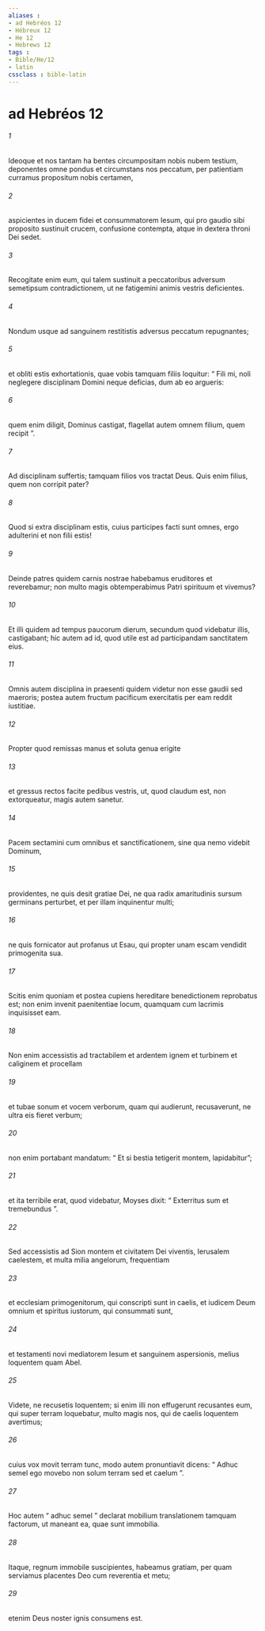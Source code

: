 ```yaml
---
aliases : 
- ad Hebréos 12
- Hébreux 12
- He 12
- Hebrews 12
tags : 
- Bible/He/12
- latin
cssclass : bible-latin
---
```


# ad Hebréos 12

###### 1
Ideoque et nos tantam ha bentes circumpositam nobis nubem testium, deponentes omne pondus et circumstans nos peccatum, per patientiam curramus propositum nobis certamen, 
###### 2
aspicientes in ducem fidei et consummatorem Iesum, qui pro gaudio sibi proposito sustinuit crucem, confusione contempta, atque in dextera throni Dei sedet. 
###### 3
Recogitate enim eum, qui talem sustinuit a peccatoribus adversum semetipsum contradictionem, ut ne fatigemini animis vestris deficientes.
###### 4
Nondum usque ad sanguinem restitistis adversus peccatum repugnantes; 
###### 5
et obliti estis exhortationis, quae vobis tamquam filiis loquitur: “ Fili mi, noli neglegere disciplinam Domini neque deficias, dum ab eo argueris:
###### 6
quem enim diligit, Dominus castigat, flagellat autem omnem filium, quem recipit ”.
###### 7
Ad disciplinam suffertis; tamquam filios vos tractat Deus. Quis enim filius, quem non corripit pater? 
###### 8
Quod si extra disciplinam estis, cuius participes facti sunt omnes, ergo adulterini et non filii estis! 
###### 9
Deinde patres quidem carnis nostrae habebamus eruditores et reverebamur; non multo magis obtemperabimus Patri spirituum et vivemus? 
###### 10
Et illi quidem ad tempus paucorum dierum, secundum quod videbatur illis, castigabant; hic autem ad id, quod utile est ad participandam sanctitatem eius. 
###### 11
Omnis autem disciplina in praesenti quidem videtur non esse gaudii sed maeroris; postea autem fructum pacificum exercitatis per eam reddit iustitiae.
###### 12
Propter quod remissas manus et soluta genua erigite 
###### 13
et gressus rectos facite pedibus vestris, ut, quod claudum est, non extorqueatur, magis autem sanetur.
###### 14
Pacem sectamini cum omnibus et sanctificationem, sine qua nemo videbit Dominum, 
###### 15
providentes, ne quis desit gratiae Dei, ne qua radix amaritudinis sursum germinans perturbet, et per illam inquinentur multi; 
###### 16
ne quis fornicator aut profanus ut Esau, qui propter unam escam vendidit primogenita sua. 
###### 17
Scitis enim quoniam et postea cupiens hereditare benedictionem reprobatus est; non enim invenit paenitentiae locum, quamquam cum lacrimis inquisisset eam.
###### 18
Non enim accessistis ad tractabilem et ardentem ignem et turbinem et caliginem et procellam 
###### 19
et tubae sonum et vocem verborum, quam qui audierunt, recusaverunt, ne ultra eis fieret verbum; 
###### 20
non enim portabant mandatum: “ Et si bestia tetigerit montem, lapidabitur”; 
###### 21
et ita terribile erat, quod videbatur, Moyses dixit: “ Exterritus sum et tremebundus ”. 
###### 22
Sed accessistis ad Sion montem et civitatem Dei viventis, Ierusalem caelestem, et multa milia angelorum, frequentiam 
###### 23
et ecclesiam primogenitorum, qui conscripti sunt in caelis, et iudicem Deum omnium et spiritus iustorum, qui consummati sunt, 
###### 24
et testamenti novi mediatorem Iesum et sanguinem aspersionis, melius loquentem quam Abel.
###### 25
Videte, ne recusetis loquentem; si enim illi non effugerunt recusantes eum, qui super terram loquebatur, multo magis nos, qui de caelis loquentem avertimus; 
###### 26
cuius vox movit terram tunc, modo autem pronuntiavit dicens: “ Adhuc semel ego movebo non solum terram sed et caelum ”. 
###### 27
Hoc autem “ adhuc semel ” declarat mobilium translationem tamquam factorum, ut maneant ea, quae sunt immobilia.
###### 28
Itaque, regnum immobile suscipientes, habeamus gratiam, per quam serviamus placentes Deo cum reverentia et metu; 
###### 29
etenim Deus noster ignis consumens est.

